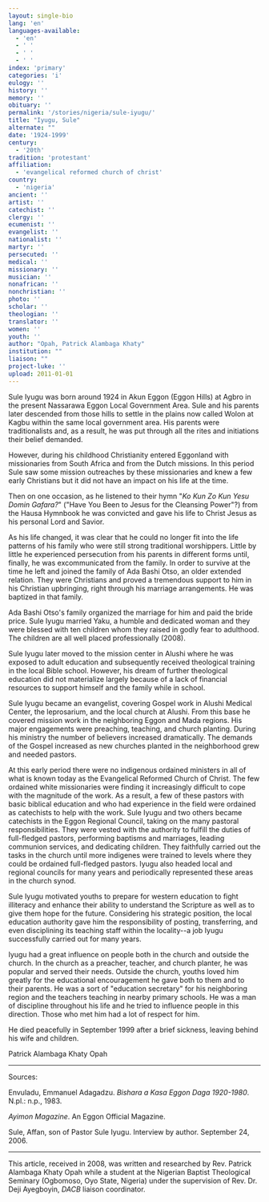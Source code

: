 ```yaml
---
layout: single-bio
lang: 'en'
languages-available:
  - 'en'
  - ' '
  - ' '
  - ' '
index: 'primary'
categories: 'i'
eulogy: ''
history: ''
memory: ''
obituary: ''
permalink: '/stories/nigeria/sule-iyugu/'
title: "Iyugu, Sule"
alternate: ""
date: '1924-1999'
century:
  - '20th'
tradition: 'protestant'
affiliation:
  - 'evangelical reformed church of christ'
country:
  - 'nigeria'
ancient: ''
artist: ''
catechist: ''
clergy: ''
ecumenist: ''
evangelist: ''
nationalist: ''
martyr: ''
persecuted: ''
medical: ''
missionary: ''
musician: ''
nonafrican: ''
nonchristian: ''
photo: ''
scholar: ''
theologian: ''
translator: ''
women: ''
youth: ''
author: "Opah, Patrick Alambaga Khaty"
institution: ""
liaison: ""
project-luke: ''
upload: 2011-01-01
---
```




Sule Iyugu was born around 1924 in Akun Eggon (Eggon Hills) at Agbro in the present Nassarawa Eggon Local Government Area. Sule and his parents later descended from those hills to settle in the plains now called Wolon at Kagbu within the same local government area. His parents were traditionalists and, as a result, he was put through all the rites and initiations their belief demanded.

However, during his childhood Christianity entered Eggonland with missionaries from South Africa and from the Dutch missions. In this period Sule saw some mission outreaches by these missionaries and knew a few early Christians but it did not have an impact on his life at the time.

Then on one occasion, as he listened to their hymn "*Ko Kun Zo Kun Yesu Domin Gafara?*" ("Have You Been to Jesus for the Cleansing Power"?) from the Hausa Hymnbook he was convicted and gave his life to Christ Jesus as his personal Lord and Savior.

As his life changed, it was clear that he could no longer fit into the life patterns of his family who were still strong traditional worshippers. Little by little he experienced persecution from his parents in different forms until, finally, he was excommunicated from the family. In order to survive at the time he left and joined the family of Ada Bashi Otso, an older extended relation. They were Christians and proved a tremendous support to him in his Christian upbringing, right through his marriage arrangements. He was baptized in that family.

Ada Bashi Otso's family organized the marriage for him and paid the bride price. Sule Iyugu married Yaku, a humble and dedicated woman and they were blessed with ten children whom they raised in godly fear to adulthood. The children are all well placed professionally (2008).

Sule Iyugu later moved to the mission center in Alushi where he was exposed to adult education and subsequently received theological training in the local Bible school. However, his dream of further theological education did not materialize largely because of a lack of financial resources to support himself and the family while in school.

Sule Iyugu became an evangelist, covering Gospel work in Alushi Medical Center, the leprosarium, and the local church at Alushi. From this base he covered mission work in the neighboring Eggon and Mada regions. His major engagements were preaching, teaching, and church planting. During his ministry the number of believers increased dramatically. The demands of the Gospel increased as new churches planted in the neighborhood grew and needed pastors.

At this early period there were no indigenous ordained ministers in all of what is known today as the Evangelical Reformed Church of Christ. The few ordained white missionaries were finding it increasingly difficult to cope with the magnitude of the work. As a result, a few of these pastors with basic biblical education and who had experience in the field were ordained as catechists to help with the work. Sule Iyugu and two others became catechists in the Eggon Regional Council, taking on the many pastoral responsibilities. They were vested with the authority to fulfill the duties of full-fledged pastors, performing baptisms and marriages, leading communion services, and dedicating children. They faithfully carried out the tasks in the church until more indigenes were trained to levels where they could be ordained full-fledged pastors. Iyugu also headed local and regional councils for many years and periodically represented these areas in the church synod.

Sule Iyugu motivated youths to prepare for western education to fight illiteracy and enhance their ability to understand the Scripture as well as to give them hope for the future. Considering his strategic position, the local education authority gave him the responsibility of posting, transferring, and even disciplining its teaching staff within the locality--a job Iyugu successfully carried out for many years.

Iyugu had a great influence on people both in the church and outside the church. In the church as a preacher, teacher, and church planter, he was popular and served their needs. Outside the church, youths loved him greatly for the educational encouragement he gave both to them and to their parents. He was a sort of "education secretary" for his neighboring region and the teachers teaching in nearby primary schools. He was a man of discipline throughout his life and he tried to influence people in this direction. Those who met him had a lot of respect for him.

He died peacefully in September 1999 after a brief sickness, leaving behind his wife and children.

Patrick Alambaga Khaty Opah

---

Sources:

Envuladu, Emmanuel Adagadzu. *Bishara a Kasa Eggon Daga 1920-1980*. N.pl.: n.p., 1983.

*Ayimon Magazine*. An Eggon Official Magazine.

Sule, Affan, son of Pastor Sule Iyugu. Interview by author. September 24, 2006.

---

This article, received in 2008, was written and researched by Rev. Patrick Alambaga Khaty Opah while a student at the Nigerian Baptist Theological Seminary (Ogbomoso, Oyo State, Nigeria) under the supervision of Rev. Dr. Deji Ayegboyin, *DACB* liaison coordinator.